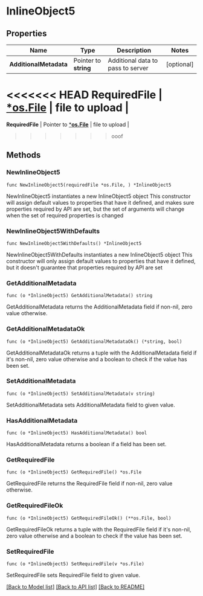 # InlineObject5

## Properties

Name | Type | Description | Notes
------------ | ------------- | ------------- | -------------
**AdditionalMetadata** | Pointer to **string** | Additional data to pass to server | [optional] 
<<<<<<< HEAD
**RequiredFile** | [***os.File**](*os.File.md) | file to upload | 
=======
**RequiredFile** | Pointer to [***os.File**](*os.File.md) | file to upload | 
>>>>>>> ooof

## Methods

### NewInlineObject5

`func NewInlineObject5(requiredFile *os.File, ) *InlineObject5`

NewInlineObject5 instantiates a new InlineObject5 object
This constructor will assign default values to properties that have it defined,
and makes sure properties required by API are set, but the set of arguments
will change when the set of required properties is changed

### NewInlineObject5WithDefaults

`func NewInlineObject5WithDefaults() *InlineObject5`

NewInlineObject5WithDefaults instantiates a new InlineObject5 object
This constructor will only assign default values to properties that have it defined,
but it doesn't guarantee that properties required by API are set

### GetAdditionalMetadata

`func (o *InlineObject5) GetAdditionalMetadata() string`

GetAdditionalMetadata returns the AdditionalMetadata field if non-nil, zero value otherwise.

### GetAdditionalMetadataOk

`func (o *InlineObject5) GetAdditionalMetadataOk() (*string, bool)`

GetAdditionalMetadataOk returns a tuple with the AdditionalMetadata field if it's non-nil, zero value otherwise
and a boolean to check if the value has been set.

### SetAdditionalMetadata

`func (o *InlineObject5) SetAdditionalMetadata(v string)`

SetAdditionalMetadata sets AdditionalMetadata field to given value.

### HasAdditionalMetadata

`func (o *InlineObject5) HasAdditionalMetadata() bool`

HasAdditionalMetadata returns a boolean if a field has been set.

### GetRequiredFile

`func (o *InlineObject5) GetRequiredFile() *os.File`

GetRequiredFile returns the RequiredFile field if non-nil, zero value otherwise.

### GetRequiredFileOk

`func (o *InlineObject5) GetRequiredFileOk() (**os.File, bool)`

GetRequiredFileOk returns a tuple with the RequiredFile field if it's non-nil, zero value otherwise
and a boolean to check if the value has been set.

### SetRequiredFile

`func (o *InlineObject5) SetRequiredFile(v *os.File)`

SetRequiredFile sets RequiredFile field to given value.



[[Back to Model list]](../README.md#documentation-for-models) [[Back to API list]](../README.md#documentation-for-api-endpoints) [[Back to README]](../README.md)


